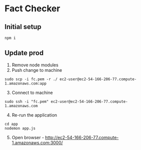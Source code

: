 # Fact Checker
## Initial setup
```
npm i
```

## Update prod
1. Remove node modules
2. Push change to machine
```
sudo scp -i fc.pem -r ./ ec2-user@ec2-54-166-206-77.compute-1.amazonaws.com:app
```
3. Connect to machine 
```
sudo ssh -i "fc.pem" ec2-user@ec2-54-166-206-77.compute-1.amazonaws.com
```
4. Re-run the application
```
cd app
nodemon app.js
```
5. Open browser - http://ec2-54-166-206-77.compute-1.amazonaws.com:3000/